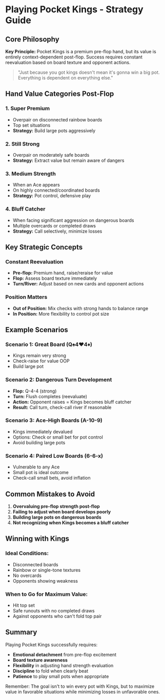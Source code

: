
# Playing Pocket Kings - Strategy Guide

## Core Philosophy

**Key Principle:** Pocket Kings is a premium pre-flop hand, but its value is entirely context-dependent post-flop. Success requires constant reevaluation based on board texture and opponent actions.

> "Just because you got kings doesn't mean it's gonna win a big pot. Everything is dependent on everything else."

## Hand Value Categories Post-Flop

### 1. **Super Premium**

- Overpair on disconnected rainbow boards
- Top set situations
- **Strategy:** Build large pots aggressively

### 2. **Still Strong**

- Overpair on moderately safe boards
- **Strategy:** Extract value but remain aware of dangers

### 3. **Medium Strength**

- When an Ace appears
- On highly connected/coordinated boards
- **Strategy:** Pot control, defensive play

### 4. **Bluff Catcher**

- When facing significant aggression on dangerous boards
- Multiple overcards or completed draws
- **Strategy:** Call selectively, minimize losses

## Key Strategic Concepts

### Constant Reevaluation

- **Pre-flop:** Premium hand, raise/reraise for value
- **Flop:** Assess board texture immediately
- **Turn/River:** Adjust based on new cards and opponent actions

### Position Matters

- **Out of Position:** Mix checks with strong hands to balance range
- **In Position:** More flexibility to control pot size

## Example Scenarios

### Scenario 1: Great Board (Q♠4♥4♦)

- Kings remain very strong
- Check-raise for value OOP
- Build large pot

### Scenario 2: Dangerous Turn Development

- **Flop:** Q-4-4 (strong)
- **Turn:** Flush completes (reevaluate)
- **Action:** Opponent raises = Kings becomes bluff catcher
- **Result:** Call turn, check-call river if reasonable

### Scenario 3: Ace-High Boards (A-10-9)

- Kings immediately devalued
- Options: Check or small bet for pot control
- Avoid building large pots

### Scenario 4: Paired Low Boards (6-6-x)

- Vulnerable to any Ace
- Small pot is ideal outcome
- Check-call small bets, avoid inflation

## Common Mistakes to Avoid

1. **Overvaluing pre-flop strength post-flop**
2. **Failing to adjust when board develops poorly**
3. **Building large pots on dangerous boards**
4. **Not recognizing when Kings becomes a bluff catcher**

## Winning with Kings

### Ideal Conditions:

- Disconnected boards
- Rainbow or single-tone textures
- No overcards
- Opponents showing weakness

### When to Go for Maximum Value:

- Hit top set
- Safe runouts with no completed draws
- Against opponents who can't fold top pair

## Summary

Playing Pocket Kings successfully requires:

- **Emotional detachment** from pre-flop excitement
- **Board texture awareness**
- **Flexibility** in adjusting hand strength evaluation
- **Discipline** to fold when clearly beat
- **Patience** to play small pots when appropriate

Remember: The goal isn't to win every pot with Kings, but to maximize value in favorable situations while minimizing losses in unfavorable ones.